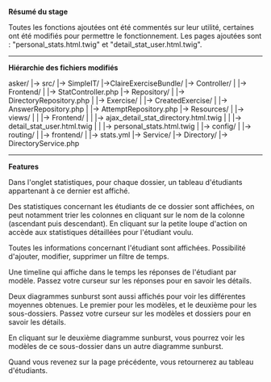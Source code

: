 **Résumé du stage**

Toutes les fonctions ajoutées ont été commentés sur leur utilité, certaines ont été modifiés pour permettre le fonctionnement.
Les pages ajoutées sont : "personal_stats.html.twig" et "detail_stat_user.html.twig".

-----

**Hiérarchie des fichiers modifiés**

asker/
    |-> src/
         |-> SimpleIT/
              |->ClaireExerciseBundle/
                   |-> Controller/
                   |    |-> Frontend/
                   |         |-> StatController.php
                   |-> Repository/
                   |    |-> DirectoryRepository.php
                   |    |-> Exercise/
                   |         |-> CreatedExercise/
                   |              |-> AnswerRepository.php
                   |              |-> AttemptRepository.php
                   |-> Resources/
                   |     |-> views/
                   |     |    |-> Frontend/
                   |     |         |-> ajax_detail_stat_directory.html.twig
                   |     |         |-> detail_stat_user.html.twig
                   |     |         |-> personal_stats.html.twig
                   |     |-> config/
                   |         |-> routing/
                   |             |-> frontend/
                   |                 |-> stats.yml
                   |-> Service/
                       |-> Directory/
                           |-> DirectoryService.php

----

**Features**

Dans l'onglet statistiques, pour chaque dossier, un tableau d'étudiants appartenant à ce dernier est affiché.

Des statistiques concernant les étudiants de ce dossier sont affichées, on peut notamment trier les colonnes en cliquant sur le nom de la colonne (ascendant puis descendant).
En cliquant sur la petite loupe d'action on accède aux statistiques détaillées pour l'étudiant voulu.

Toutes les informations concernant l'étudiant sont affichées.
Possibilité d'ajouter, modifier, supprimer un filtre de temps.

Une timeline qui affiche dans le temps les réponses de l'étudiant par modèle.
Passez votre curseur sur les réponses pour en savoir les détails.

Deux diagrammes sunburst sont aussi affichés pour voir les différentes moyennes obtenues.
Le premier pour les modèles, et le deuxième pour les sous-dossiers.
Passez votre curseur sur les modèles et dossiers pour en savoir les détails.

En cliquant sur le deuxième diagramme sunburst, vous pourrez voir les modèles de ce sous-dossier dans un autre diagramme sunburst.

Quand vous revenez sur la page précédente, vous retournerez au tableau d'étudiants.
